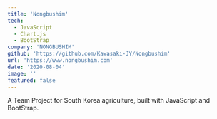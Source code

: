 ```yaml
---
title: 'Nongbushim'
tech:
  - JavaScript
  - Chart.js
  - BootStrap
company: 'NONGBUSHIM'
github: 'https://github.com/Kawasaki-JY/Nongbushim'
url: 'https://www.nongbushim.com'
date: '2020-08-04'
image: ''
featured: false
---
```


A Team Project for South Korea agriculture, built with JavaScript and BootStrap.